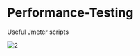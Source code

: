 # Performance-Testing

Useful Jmeter scripts 

![2](https://user-images.githubusercontent.com/98281483/167515987-0e3f1d07-b206-4c13-a9cc-aff39d453685.jpg)
